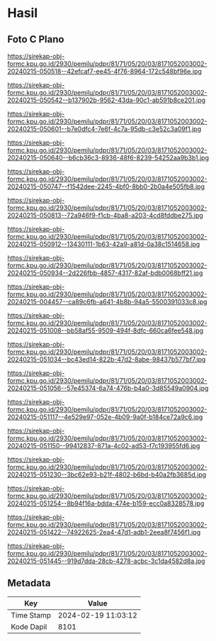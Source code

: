 # Hasil

## Foto C Plano

https://sirekap-obj-formc.kpu.go.id/2930/pemilu/pdpr/81/71/05/20/03/8171052003002-20240215-050518--42efcaf7-ee45-4f76-8964-172c548bf96e.jpg

https://sirekap-obj-formc.kpu.go.id/2930/pemilu/pdpr/81/71/05/20/03/8171052003002-20240215-050542--b137902b-9562-43da-90c1-ab591b8ce201.jpg

https://sirekap-obj-formc.kpu.go.id/2930/pemilu/pdpr/81/71/05/20/03/8171052003002-20240215-050601--b7e0dfc4-7e6f-4c7a-95db-c3e52c3a09f1.jpg

https://sirekap-obj-formc.kpu.go.id/2930/pemilu/pdpr/81/71/05/20/03/8171052003002-20240215-050640--b6cb36c3-8936-48f6-8239-54252aa9b3b1.jpg

https://sirekap-obj-formc.kpu.go.id/2930/pemilu/pdpr/81/71/05/20/03/8171052003002-20240215-050747--f1542dee-2245-4bf0-8bb0-2b0a4e505fb8.jpg

https://sirekap-obj-formc.kpu.go.id/2930/pemilu/pdpr/81/71/05/20/03/8171052003002-20240215-050813--72a946f9-f1cb-4ba8-a203-4cd8fddbe275.jpg

https://sirekap-obj-formc.kpu.go.id/2930/pemilu/pdpr/81/71/05/20/03/8171052003002-20240215-050912--13430111-1b63-42a9-a81d-0a38c1514658.jpg

https://sirekap-obj-formc.kpu.go.id/2930/pemilu/pdpr/81/71/05/20/03/8171052003002-20240215-050934--2d226fbb-4857-4317-82af-bdb0068bff21.jpg

https://sirekap-obj-formc.kpu.go.id/2930/pemilu/pdpr/81/71/05/20/03/8171052003002-20240215-004457--ca89c6fb-a641-4b8b-94a5-5500391033c8.jpg

https://sirekap-obj-formc.kpu.go.id/2930/pemilu/pdpr/81/71/05/20/03/8171052003002-20240215-051008--bb58af55-9509-494f-8dfc-660ca6fee548.jpg

https://sirekap-obj-formc.kpu.go.id/2930/pemilu/pdpr/81/71/05/20/03/8171052003002-20240215-051034--bc43ed14-822b-47d2-8abe-98437b577bf7.jpg

https://sirekap-obj-formc.kpu.go.id/2930/pemilu/pdpr/81/71/05/20/03/8171052003002-20240215-051056--57e45374-6a74-476b-b4a0-3d85549a0904.jpg

https://sirekap-obj-formc.kpu.go.id/2930/pemilu/pdpr/81/71/05/20/03/8171052003002-20240215-051117--4e529e97-052e-4b09-9a0f-b184ce72a9c6.jpg

https://sirekap-obj-formc.kpu.go.id/2930/pemilu/pdpr/81/71/05/20/03/8171052003002-20240215-051150--99412837-871a-4c02-ad53-f7c193955fd6.jpg

https://sirekap-obj-formc.kpu.go.id/2930/pemilu/pdpr/81/71/05/20/03/8171052003002-20240215-051230--3bc62e93-b21f-4802-b6bd-b40a2fb3685d.jpg

https://sirekap-obj-formc.kpu.go.id/2930/pemilu/pdpr/81/71/05/20/03/8171052003002-20240215-051254--8b94f16a-bdda-474e-b159-ecc0a8328578.jpg

https://sirekap-obj-formc.kpu.go.id/2930/pemilu/pdpr/81/71/05/20/03/8171052003002-20240215-051422--74922625-2ea4-47d1-adb1-2eea8f7456f1.jpg

https://sirekap-obj-formc.kpu.go.id/2930/pemilu/pdpr/81/71/05/20/03/8171052003002-20240215-051445--919d7dda-28cb-4278-acbc-3c1da4582d8a.jpg


## Metadata

| Key        | Value               |
| ---------- | ------------------- |
| Time Stamp | 2024-02-19 11:03:12 |
| Kode Dapil | 8101                |



